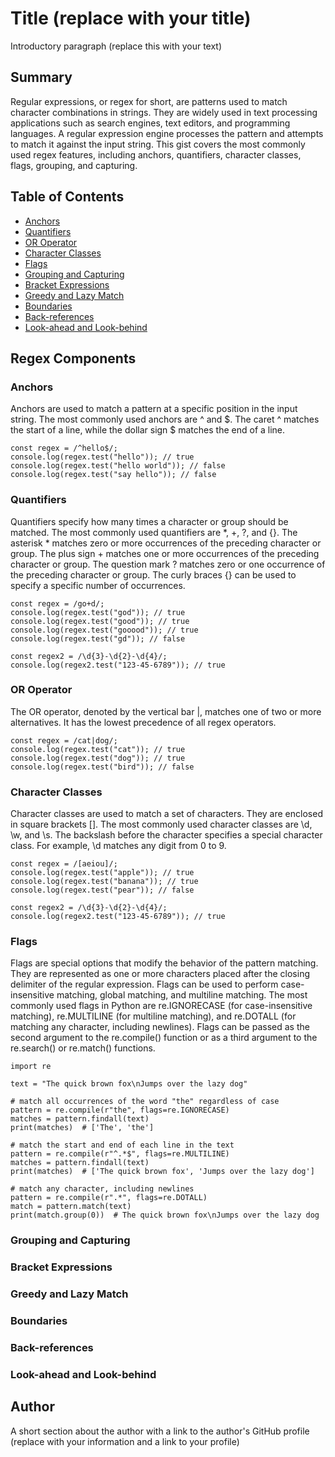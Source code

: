 # Title (replace with your title)

Introductory paragraph (replace this with your text)

## Summary

Regular expressions, or regex for short, are patterns used to match character combinations in strings. They are widely used in text processing applications such as search engines, text editors, and programming languages. A regular expression engine processes the pattern and attempts to match it against the input string. This gist covers the most commonly used regex features, including anchors, quantifiers, character classes, flags, grouping, and capturing.

## Table of Contents

- [Anchors](#anchors)
- [Quantifiers](#quantifiers)
- [OR Operator](#or-operator)
- [Character Classes](#character-classes)
- [Flags](#flags)
- [Grouping and Capturing](#grouping-and-capturing)
- [Bracket Expressions](#bracket-expressions)
- [Greedy and Lazy Match](#greedy-and-lazy-match)
- [Boundaries](#boundaries)
- [Back-references](#back-references)
- [Look-ahead and Look-behind](#look-ahead-and-look-behind)

## Regex Components

### Anchors

Anchors are used to match a pattern at a specific position in the input string. The most commonly used anchors are ^ and $. The caret ^ matches the start of a line, while the dollar sign $ matches the end of a line.

```
const regex = /^hello$/;
console.log(regex.test("hello")); // true
console.log(regex.test("hello world")); // false
console.log(regex.test("say hello")); // false
```

### Quantifiers

Quantifiers specify how many times a character or group should be matched. The most commonly used quantifiers are *, +, ?, and {}. The asterisk * matches zero or more occurrences of the preceding character or group. The plus sign + matches one or more occurrences of the preceding character or group. The question mark ? matches zero or one occurrence of the preceding character or group. The curly braces {} can be used to specify a specific number of occurrences.

```
const regex = /go+d/;
console.log(regex.test("god")); // true
console.log(regex.test("good")); // true
console.log(regex.test("gooood")); // true
console.log(regex.test("gd")); // false

const regex2 = /\d{3}-\d{2}-\d{4}/;
console.log(regex2.test("123-45-6789")); // true
```

### OR Operator

The OR operator, denoted by the vertical bar |, matches one of two or more alternatives. It has the lowest precedence of all regex operators.

```
const regex = /cat|dog/;
console.log(regex.test("cat")); // true
console.log(regex.test("dog")); // true
console.log(regex.test("bird")); // false
```

### Character Classes

Character classes are used to match a set of characters. They are enclosed in square brackets []. The most commonly used character classes are \d, \w, and \s. The backslash before the character specifies a special character class. For example, \d matches any digit from 0 to 9.

```
const regex = /[aeiou]/;
console.log(regex.test("apple")); // true
console.log(regex.test("banana")); // true
console.log(regex.test("pear")); // false

const regex2 = /\d{3}-\d{2}-\d{4}/;
console.log(regex2.test("123-45-6789")); // true
```

### Flags

Flags are special options that modify the behavior of the pattern matching. They are represented as one or more characters placed after the closing delimiter of the regular expression. Flags can be used to perform case-insensitive matching, global matching, and multiline matching. The most commonly used flags in Python are re.IGNORECASE (for case-insensitive matching), re.MULTILINE (for multiline matching), and re.DOTALL (for matching any character, including newlines). Flags can be passed as the second argument to the re.compile() function or as a third argument to the re.search() or re.match() functions.

```
import re

text = "The quick brown fox\nJumps over the lazy dog"

# match all occurrences of the word "the" regardless of case
pattern = re.compile(r"the", flags=re.IGNORECASE)
matches = pattern.findall(text)
print(matches)  # ['The', 'the']

# match the start and end of each line in the text
pattern = re.compile(r"^.*$", flags=re.MULTILINE)
matches = pattern.findall(text)
print(matches)  # ['The quick brown fox', 'Jumps over the lazy dog']

# match any character, including newlines
pattern = re.compile(r".*", flags=re.DOTALL)
match = pattern.match(text)
print(match.group(0))  # The quick brown fox\nJumps over the lazy dog
```

### Grouping and Capturing

### Bracket Expressions

### Greedy and Lazy Match

### Boundaries

### Back-references

### Look-ahead and Look-behind

## Author

A short section about the author with a link to the author's GitHub profile (replace with your information and a link to your profile)
